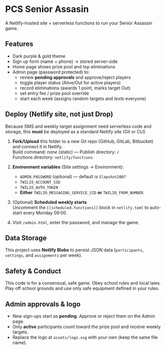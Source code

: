 # PCS Senior Assasin

A Netlify-hosted site + serverless functions to run your Senior Assassin game.

## Features
- Dark purple & gold theme
- Sign up form (name + phone) → stored server-side
- Home page shows prize pool and top eliminations
- Admin page (password protected) to:
  - review **pending approvals** and approve/reject players
  - toggle player status (Alive/Out for active players)
  - record eliminations (awards 1 point, marks target Out)
  - set entry fee / prize pool override
  - start each week (assigns random targets and *texts* everyone)

## Deploy (Netlify site, not just Drop)
Because SMS and weekly target assignment need serverless code and storage, this **must** be deployed as a standard Netlify site (Git or CLI).

1. **Fork/Upload** this folder to a new Git repo (GitHub, GitLab, Bitbucket) and connect it in Netlify.  
   Build command: _none_ (static) — Publish directory: `/`  
   Functions directory: `netlify/functions`

2. **Environment variables** (Site settings → Environment):
   - `ADMIN_PASSWORD` (optional) — default is `Slapshot2007`
   - `TWILIO_ACCOUNT_SID`
   - `TWILIO_AUTH_TOKEN`
   - **Either** `TWILIO_MESSAGING_SERVICE_SID` **or** `TWILIO_FROM_NUMBER`

3. (Optional) **Scheduled weekly starts**  
   Uncomment the `[[scheduled.functions]]` block in `netlify.toml` to auto-start every Monday 09:00.

4. Visit `/admin.html`, enter the password, and manage the game.

## Data Storage
This project uses **Netlify Blobs** to persist JSON data (`participants`, `settings`, and `assignments` per week).

## Safety & Conduct
This code is for a consensual, safe game. Obey school rules and local laws. Play off school grounds and use only safe equipment defined in your rules.

## Admin approvals & logo
- New sign-ups start as **pending**. Approve or reject them on the Admin page.
- Only **active** participants count toward the prize pool and receive weekly targets.
- Replace the logo at `assets/logo.svg` with your own (keep the same file name).

